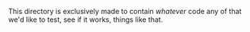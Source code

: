 This directory is exclusively made to contain *whatever* code any of that we'd like to test, see if it works, things like that.
